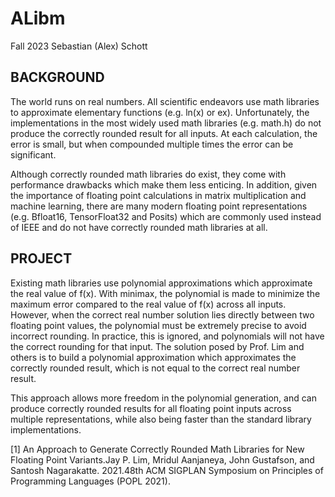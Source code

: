 # ALibm 
Fall 2023
Sebastian (Alex) Schott

## BACKGROUND
The world runs on real numbers. All scientific endeavors use math libraries to approximate elementary functions (e.g. ln(x) or ex). Unfortunately, the implementations in the most widely used math libraries (e.g. math.h) do not produce the correctly rounded result for all inputs. At each calculation, the error is small, but when compounded multiple times the error can be significant. 

Although correctly rounded math libraries do exist, they come with performance drawbacks which make them less enticing. In addition, given the importance of floating point calculations in matrix multiplication and machine learning, there are many modern floating point representations (e.g. Bfloat16, TensorFloat32 and Posits) which are commonly used instead of IEEE and do not have correctly rounded math libraries at all. 


## PROJECT

Existing math libraries use polynomial approximations which approximate the real value of f(x). With minimax, the polynomial is made to minimize the maximum error compared to the real value of f(x) across all inputs. However, when the correct real number solution lies directly between two floating point values, the polynomial must be extremely precise to avoid incorrect rounding. In practice, this is ignored, and polynomials will not have the correct rounding for that input. 
The solution posed by Prof. Lim and others is to build a polynomial approximation which approximates the correctly rounded result, which is not equal to the correct real number result. 

This approach allows more freedom in the polynomial generation, and can produce correctly rounded results for all floating point inputs across multiple representations, while also being faster than the standard library implementations.


[1] An Approach to Generate Correctly Rounded Math Libraries for New Floating Point Variants.Jay P. Lim, Mridul Aanjaneya, John Gustafson, and Santosh Nagarakatte. 2021.48th ACM SIGPLAN Symposium on Principles of Programming Languages (POPL 2021).
